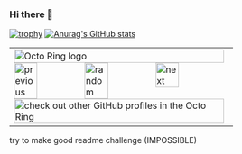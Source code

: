 ### Hi there 👋


[![trophy](https://github-profile-trophy.vercel.app/?username=some-du6e)](https://github.com/ryo-ma/github-profile-trophy)
[![Anurag's GitHub stats](https://github-readme-stats.vercel.app/api?username=some-du6e)](https://github.com/anuraghazra/github-readme-stats)

<table><tbody><tr><td><a href="https://octo-ring.com/"><img src="https://octo-ring.com/static/img/widget/top.png" width="99%" alt="Octo Ring logo" align="top"></a><br><a href="https://octo-ring.com/p/some-du6e/prev"><img src="https://octo-ring.com/static/img/widget/prev.png" width="33%" alt="previous" align="top" title="previous profile"></a><a href="https://octo-ring.com/p/some-du6e/random"><img src="https://octo-ring.com/static/img/widget/random.png" width="33%" alt="random" align="top" title="random profile"></a><a href="https://octo-ring.com/p/some-du6e/next"><img src="https://octo-ring.com/static/img/widget/next.png" width="33%" alt="next" align="top" title="next profile"></a><br><a href="https://octo-ring.com/"><img src="https://octo-ring.com/static/img/widget/bottom.png" width="99%" alt="check out other GitHub profiles in the Octo Ring" align="top" target="_blank"></a></td></tr></tbody></table>

try to make good readme challenge (IMPOSSIBLE)
